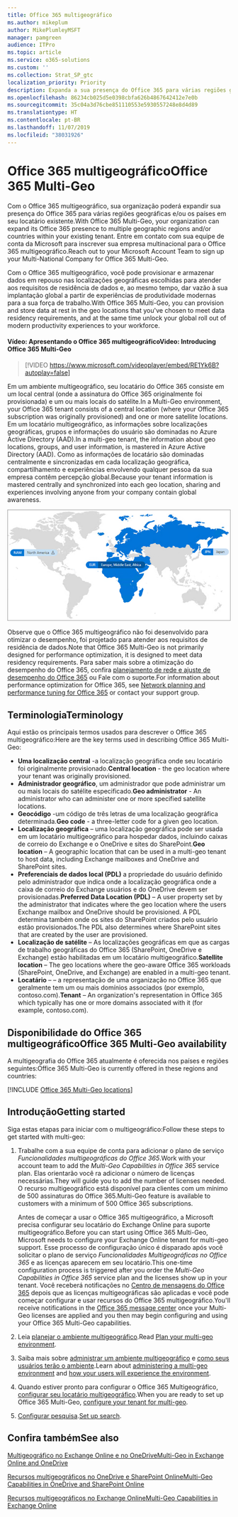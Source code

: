 ```yaml
---
title: Office 365 multigeográfico
ms.author: mikeplum
author: MikePlumleyMSFT
manager: pamgreen
audience: ITPro
ms.topic: article
ms.service: o365-solutions
ms.custom: ''
ms.collection: Strat_SP_gtc
localization_priority: Priority
description: Expanda a sua presença do Office 365 para várias regiões geográficas com o Office 365 multigeográfico.
ms.openlocfilehash: 86234cb025d5e0398cbfa626b4867642412e7e0b
ms.sourcegitcommit: 35c04a3d76cbe851110553e5930557248e8d4d89
ms.translationtype: HT
ms.contentlocale: pt-BR
ms.lasthandoff: 11/07/2019
ms.locfileid: "38031926"
---
```

# <a name="office-365-multi-geo"></a><span data-ttu-id="71e7a-103">Office 365 multigeográfico</span><span class="sxs-lookup"><span data-stu-id="71e7a-103">Office 365 Multi-Geo</span></span>

<span data-ttu-id="71e7a-104">Com o Office 365 multigeográfico, sua organização poderá expandir sua presença do Office 365 para várias regiões geográficas e/ou os países em seu locatário existente.</span><span class="sxs-lookup"><span data-stu-id="71e7a-104">With Office 365 Multi-Geo, your organization can expand its Office 365 presence to multiple geographic regions and/or countries within your existing tenant.</span></span> <span data-ttu-id="71e7a-105">Entre em contato com sua equipe de conta da Microsoft para inscrever sua empresa multinacional para o Office 365 multigeográfico.</span><span class="sxs-lookup"><span data-stu-id="71e7a-105">Reach out to your Microsoft Account Team to sign up your Multi-National Company for Office 365 Multi-Geo.</span></span>
  
<span data-ttu-id="71e7a-106">Com o Office 365 multigeográfico, você pode provisionar e armazenar dados em repouso nas localizações geográficas escolhidas para atender aos requisitos de residência de dados e, ao mesmo tempo, dar vazão à sua implantação global a partir de experiências de produtividade modernas para a sua força de trabalho.</span><span class="sxs-lookup"><span data-stu-id="71e7a-106">With Office 365 Multi-Geo, you can provision and store data at rest in the geo locations that you've chosen to meet data residency requirements, and at the same time unlock your global roll out of modern productivity experiences to your workforce.</span></span>

#### <a name="video-introducing-office-365-multi-geo"></a><span data-ttu-id="71e7a-107">Vídeo: Apresentando o Office 365 multigeográfico</span><span class="sxs-lookup"><span data-stu-id="71e7a-107">Video: Introducing Office 365 Multi-Geo</span></span>

> [!VIDEO https://www.microsoft.com/videoplayer/embed/RE1Yk6B?autoplay=false]

<span data-ttu-id="71e7a-108">Em um ambiente multigeográfico, seu locatário do Office 365 consiste em um local central (onde a assinatura do Office 365 originalmente foi provisionada) e um ou mais locais do satélite.</span><span class="sxs-lookup"><span data-stu-id="71e7a-108">In a Multi-Geo environment, your Office 365 tenant consists of a central location (where your Office 365 subscription was originally provisioned) and one or more satellite locations.</span></span> <span data-ttu-id="71e7a-109">Em um locatário multigeográfico, as informações sobre localizações geográficas, grupos e informações do usuário são dominadas no Azure Active Directory (AAD).</span><span class="sxs-lookup"><span data-stu-id="71e7a-109">In a multi-geo tenant, the information about geo locations, groups, and user information, is mastered in Azure Active Directory (AAD).</span></span> <span data-ttu-id="71e7a-110">Como as informações de locatário são dominadas centralmente e sincronizadas em cada localização geográfica, compartilhamento e experiências envolvendo qualquer pessoa da sua empresa contêm percepção global.</span><span class="sxs-lookup"><span data-stu-id="71e7a-110">Because your tenant information is mastered centrally and synchronized into each geo location, sharing and experiences involving anyone from your company contain global awareness.</span></span>

![Captura de tela do menu do centro de administração do SharePoint](media/multi-geo-world-map.png)

<span data-ttu-id="71e7a-112">Observe que o Office 365 multigeográfico não foi desenvolvido para otimizar o desempenho, foi projetado para atender aos requisitos de residência de dados.</span><span class="sxs-lookup"><span data-stu-id="71e7a-112">Note that Office 365 Multi-Geo is not primarily designed for performance optimization, it is designed to meet data residency requirements.</span></span> <span data-ttu-id="71e7a-113">Para saber mais sobre a otimização do desempenho do Office 365, confira [planejamento de rede e ajuste de desempenho do Office 365](https://support.office.com/article/e5f1228c-da3c-4654-bf16-d163daee8848) ou Fale com o suporte.</span><span class="sxs-lookup"><span data-stu-id="71e7a-113">For information about performance optimization for Office 365, see [Network planning and performance tuning for Office 365](https://support.office.com/article/e5f1228c-da3c-4654-bf16-d163daee8848) or contact your support group.</span></span>

## <a name="terminology"></a><span data-ttu-id="71e7a-114">Terminologia</span><span class="sxs-lookup"><span data-stu-id="71e7a-114">Terminology</span></span>

<span data-ttu-id="71e7a-115">Aqui estão os principais termos usados para descrever o Office 365 multigeográfico:</span><span class="sxs-lookup"><span data-stu-id="71e7a-115">Here are the key terms used in describing Office 365 Multi-Geo:</span></span>

- <span data-ttu-id="71e7a-116">**Uma localização central** -a localização geográfica onde seu locatário foi originalmente provisionado.</span><span class="sxs-lookup"><span data-stu-id="71e7a-116">**Central location** - the geo location where your tenant was originally provisioned.</span></span>
- <span data-ttu-id="71e7a-117">**Administrador geográfico**, um administrador que pode administrar um ou mais locais do satélite especificado.</span><span class="sxs-lookup"><span data-stu-id="71e7a-117">**Geo administrator** - An administrator who can administer one or more specified satellite locations.</span></span>
- <span data-ttu-id="71e7a-118">**Geocódigo** -um código de três letras de uma localização geográfica determinada.</span><span class="sxs-lookup"><span data-stu-id="71e7a-118">**Geo code** - a three-letter code for a given geo location.</span></span>
- <span data-ttu-id="71e7a-119">**Localização geográfica** – uma localização geográfica pode ser usada em um locatário multigeográfico para hospedar dados, incluindo caixas de correio do Exchange e o OneDrive e sites do SharePoint.</span><span class="sxs-lookup"><span data-stu-id="71e7a-119">**Geo location** – A geographic location that can be used in a multi-geo tenant to host data, including Exchange mailboxes and OneDrive and SharePoint sites.</span></span>
- <span data-ttu-id="71e7a-120">**Preferenciais de dados local (PDL)** a propriedade do usuário definido pelo administrador que indica onde a localização geográfica onde a caixa de correio do Exchange usuários e do OneDrive devem ser provisionadas.</span><span class="sxs-lookup"><span data-stu-id="71e7a-120">**Preferred Data Location (PDL)** – A user property set by the administrator that indicates where the geo location where the users Exchange mailbox and OneDrive should be provisioned.</span></span> <span data-ttu-id="71e7a-121">A PDL determina também onde os sites do SharePoint criados pelo usuário estão provisionados.</span><span class="sxs-lookup"><span data-stu-id="71e7a-121">The PDL also determines where SharePoint sites that are created by the user are provisioned.</span></span>
- <span data-ttu-id="71e7a-122">**Localização de satélite** – As localizações geográficas em que as cargas de trabalho geográficas do Office 365 (SharePoint, OneDrive e Exchange) estão habilitadas em um locatário multigeográfico.</span><span class="sxs-lookup"><span data-stu-id="71e7a-122">**Satellite location** – The geo locations where the geo-aware Office 365 workloads (SharePoint, OneDrive, and Exchange) are enabled in a multi-geo tenant.</span></span>
- <span data-ttu-id="71e7a-123">**Locatário** – – a representação de uma organização no Office 365 que geralmente tem um ou mais domínios associados (por exemplo, contoso.com).</span><span class="sxs-lookup"><span data-stu-id="71e7a-123">**Tenant** – An organization's representation in Office 365 which typically has one or more domains associated with it (for example, contoso.com).</span></span>

## <a name="office-365-multi-geo-availability"></a><span data-ttu-id="71e7a-124">Disponibilidade do Office 365 multigeográfico</span><span class="sxs-lookup"><span data-stu-id="71e7a-124">Office 365 Multi-Geo availability</span></span>

<span data-ttu-id="71e7a-125">A multigeografia do Office 365 atualmente é oferecida nos países e regiões seguintes:</span><span class="sxs-lookup"><span data-stu-id="71e7a-125">Office 365 Multi-Geo is currently offered in these regions and countries:</span></span>

[!INCLUDE [Office 365 Multi-Geo locations](includes/office-365-multi-geo-locations.md)]

## <a name="getting-started"></a><span data-ttu-id="71e7a-126">Introdução</span><span class="sxs-lookup"><span data-stu-id="71e7a-126">Getting started</span></span>

<span data-ttu-id="71e7a-127">Siga estas etapas para iniciar com o multigeográfico:</span><span class="sxs-lookup"><span data-stu-id="71e7a-127">Follow these steps to get started with multi-geo:</span></span>

1. <span data-ttu-id="71e7a-128">Trabalhe com a sua equipe de conta para adicionar o plano de serviço _Funcionalidades multigeográficas do Office 365_.</span><span class="sxs-lookup"><span data-stu-id="71e7a-128">Work with your account team to add the _Multi-Geo Capabilities in Office 365_ service plan.</span></span> <span data-ttu-id="71e7a-129">Elas orientarão você ra adicionar o número de licenças necessárias.</span><span class="sxs-lookup"><span data-stu-id="71e7a-129">They will guide you to add the number of licenses needed.</span></span> <span data-ttu-id="71e7a-130">O recurso multigeográfico está disponível para clientes com um mínimo de 500 assinaturas do Office 365.</span><span class="sxs-lookup"><span data-stu-id="71e7a-130">Multi-Geo feature is available to customers with a minimum of 500 Office 365 subscriptions.</span></span>

   <span data-ttu-id="71e7a-131">Antes de começar a usar o Office 365 multigeográfico, a Microsoft precisa configurar seu locatário do Exchange Online para suporte multigeográfico.</span><span class="sxs-lookup"><span data-stu-id="71e7a-131">Before you can start using Office 365 Multi-Geo, Microsoft needs to configure your Exchange Online tenant for multi-geo support.</span></span> <span data-ttu-id="71e7a-132">Esse processo de configuração único é disparado após você solicitar o plano de serviço *Funcionalidades Multigeográficas no Office 365* e as licenças aparecem em seu locatário.</span><span class="sxs-lookup"><span data-stu-id="71e7a-132">This one-time configuration process is triggered after you order the *Multi-Geo Capabilities in Office 365* service plan and the licenses show up in your tenant.</span></span> <span data-ttu-id="71e7a-133">Você receberá notificações no [Centro de mensagens do Office 365](https://support.office.com/article/38FB3333-BFCC-4340-A37B-DEDA509C2093) depois que as licenças multigeográficas são aplicadas e você pode começar configurar e usar recursos do Office 365 multigeográfico.</span><span class="sxs-lookup"><span data-stu-id="71e7a-133">You'll receive notifications in the [Office 365 message center](https://support.office.com/article/38FB3333-BFCC-4340-A37B-DEDA509C2093) once your Multi-Geo licenses are applied and you then may begin configuring and using your Office 365 Multi-Geo capabilities.</span></span>

2. <span data-ttu-id="71e7a-134">Leia [planejar o ambiente multigeográfico](plan-for-multi-geo.md).</span><span class="sxs-lookup"><span data-stu-id="71e7a-134">Read [Plan your multi-geo environment](plan-for-multi-geo.md).</span></span>

3. <span data-ttu-id="71e7a-135">Saiba mais sobre [administrar um ambiente multigeográfico](administering-a-multi-geo-environment.md) e [como seus usuários terão o ambiente](multi-geo-user-experience.md).</span><span class="sxs-lookup"><span data-stu-id="71e7a-135">Learn about [administering a multi-geo environment](administering-a-multi-geo-environment.md) and [how your users will experience the environment](multi-geo-user-experience.md).</span></span>

4. <span data-ttu-id="71e7a-136">Quando estiver pronto para configurar o Office 365 Multigeográfico, [configurar seu locatário multigeográfico](multi-geo-tenant-configuration.md).</span><span class="sxs-lookup"><span data-stu-id="71e7a-136">When you are ready to set up Office 365 Multi-Geo, [configure your tenant for multi-geo](multi-geo-tenant-configuration.md).</span></span>

5. <span data-ttu-id="71e7a-137">[Configurar pesquisa](configure-search-for-multi-geo.md).</span><span class="sxs-lookup"><span data-stu-id="71e7a-137">[Set up search](configure-search-for-multi-geo.md).</span></span>

## <a name="see-also"></a><span data-ttu-id="71e7a-138">Confira também</span><span class="sxs-lookup"><span data-stu-id="71e7a-138">See also</span></span>

[<span data-ttu-id="71e7a-139">Multigeográfico no Exchange Online e no OneDrive</span><span class="sxs-lookup"><span data-stu-id="71e7a-139">Multi-Geo in Exchange Online and OneDrive</span></span>](https://Aka.ms/GoMultiGeo)

[<span data-ttu-id="71e7a-140">Recursos multigeográficos no OneDrive e SharePoint Online</span><span class="sxs-lookup"><span data-stu-id="71e7a-140">Multi-Geo Capabilities in OneDrive and SharePoint Online</span></span>](https://docs.microsoft.com/office365/enterprise/multi-geo-capabilities-in-onedrive-and-sharepoint-online-in-office-365)

[<span data-ttu-id="71e7a-141">Recursos multigeográficos no Exchange Online</span><span class="sxs-lookup"><span data-stu-id="71e7a-141">Multi-Geo Capabilities in Exchange Online</span></span>](https://docs.microsoft.com/office365/enterprise/multi-geo-capabilities-in-exchange-online)
